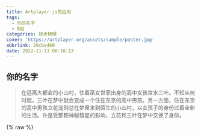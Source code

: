 ```yaml
---
title: Artplayer.js的应用
tags:
  - 你的名字
  - B站
categories: 技术梳理
cover: 'https://artplayer.org/assets/sample/poster.jpg'
abbrlink: 29cbe460
date: 2022-11-13 00:18:13
---
```


##  你的名字
> 在远离大都会的小山村，住着巫女世家出身的高中女孩宫水三叶。不知从何时起，三叶在梦中就会变成一个住在东京的高中男孩。另一方面，住在东京的高中男孩立花泷则总在梦里来到陌生的小山村，以女孩子的身份过着全新的生活。许是受那颗神秘彗星的影响，立花和三叶在梦中交换了身份。

{% raw %}
<!DOCTYPE html>
<html>
    <head>
        <title>ArtPlayer</title>
        <meta charset="UTF-8" />
        <style>
            .artplayer-app {
                width: "auto";
                height: 410px;
            }
        </style>
    </head>
    <body>
        <div class="artplayer-app"></div>
        <script src="https://cdn.jsdelivr.net/npm/artplayer/dist/artplayer.js"></script>
        <script>
var art = new Artplayer({
    container: '.artplayer-app',
    url: 'https://artplayer.org/assets/sample/video.mp4',
    title: 'Your Name',
    poster: 'https://artplayer.org/assets/sample/poster.jpg',
    volume: 0.5,
    isLive: false,
    muted: false,
    autoplay: false,
    pip: true,
    autoSize: true,
    autoMini: true,
    screenshot: true,
    setting: true,
    loop: true,
    flip: true,
    playbackRate: true,
    aspectRatio: true,
    fullscreen: true,
    fullscreenWeb: true,
    subtitleOffset: true,
    miniProgressBar: true,
    mutex: true,
    backdrop: true,
    playsInline: true,
    autoPlayback: true,
    airplay: true,
    theme: '#23ade5',
    lang: navigator.language.toLowerCase(),
    whitelist: ['*'],
    moreVideoAttr: {
        crossOrigin: 'anonymous',
    },
    settings: [
        {
            width: 200,
            html: 'Subtitle',
            tooltip: 'Bilingual',
            icon: '<img width="22" heigth="22" src="https://artplayer.org/assets/sample/poster.jpg">',
            selector: [
                {
                    html: 'Display',
                    tooltip: 'Show',
                    switch: true,
                    onSwitch: function (item) {
                        item.tooltip = item.switch ? 'Hide' : 'Show';
                        art.subtitle.show = !item.switch;
                        return !item.switch;
                    },
                },
                {
                    default: true,
                    html: 'Bilingual',
                    url: 'https://artplayer.org/assets/sample/subtitle.srt',
                },
                {
                    html: 'Chinese',
                    url: 'https://artplayer.org/assets/sample/subtitle.cn.srt',
                },
                {
                    html: 'Japanese',
                    url: 'https://artplayer.org/assets/sample/subtitle.jp.srt',
                },
            ],
            onSelect: function (item) {
                art.subtitle.switch(item.url, {
                    name: item.html,
                });
                return item.html;
            },
        },
        {
            html: 'Switcher',
            icon: '<img width="22" heigth="22" src="https://artplayer.org/assets/img/state.svg">',
            tooltip: 'OFF',
            switch: false,
            onSwitch: function (item) {
                item.tooltip = item.switch ? 'OFF' : 'ON';
                console.info('You clicked on the custom switch', item.switch);
                return !item.switch;
            },
        },
        {
            html: 'Slider',
            icon: '<img width="22" heigth="22" src="https://artplayer.org/assets/img/state.svg">',
            tooltip: '5x',
            range: [5, 1, 10, 0.1],
            onRange: function (item) {
                return item.range + 'x';
            },
        },
    ],
    contextmenu: [
        {
            html: 'Custom menu',
            click: function (contextmenu) {
                console.info('You clicked on the custom menu');
                contextmenu.show = false;
            },
        },
    ],
    layers: [
        {
            html: '<img width="100" src="https://artplayer.org/assets/sample/layer.png">',
            click: function () {
                window.open('https://www.bilibili.com/bangumi/play/ss12044?theme=movie&spm_id_from=333.337.0.0');  https://aimu.app
                console.info('You clicked on the custom layer');
            },
            style: {
                position: 'absolute',
                top: '20px',
                right: '20px',
                opacity: '.9',
            },
        },
    ],
    quality: [
        {
            default: true,
            html: 'SD 480P',
            url: 'https://artplayer.org/assets/sample/video.mp4',
        },
        {
            html: 'HD 720P',
            url: 'https://artplayer.org/assets/sample/video.mp4',
        },
    ],
    thumbnails: {
        url: 'https://artplayer.org/assets/sample/thumbnails.png',
        number: 60,
        column: 10,
    },
    subtitle: {
        url: 'https://artplayer.org/assets/sample/subtitle.srt',
        type: 'srt',
        style: {
            color: '#fe9200',
            fontSize: '20px',
        },
        encoding: 'utf-8',
    },
    highlight: [
        {
            time: 15,
            text: 'One more chance',
        },
        {
            time: 30,
            text: '谁でもいいはずなのに',
        },
        {
            time: 45,
            text: '夏の想い出がまわる',
        },
        {
            time: 60,
            text: 'こんなとこにあるはずもないのに',
        },
        {
            time: 75,
            text: '终わり',
        },
    ],
    controls: [
        {
            position: 'right',
            html: 'Control',
            index: 1,
            tooltip: 'Control Tooltip',
            style: {
                marginRight: '20px',
            },
            click: function () {
                console.info('You clicked on the custom control');
            },
        },
    ],
    icons: {
        loading: '<img src="https://artplayer.org/assets/img/ploading.gif">',
        state: '<img width="150" heigth="150" src="https://artplayer.org/assets/img/state.svg">',
        indicator: '<img width="16" heigth="16" src="https://artplayer.org/assets/img/indicator.svg">',
    },
});

        </script>
    </body>
</html>

{% endraw %}

## 相关教程链接
* [Artplayer.js相关使用教程](https://www.fly63.com/nav/3888)

``` html
<script>
	var art = new Artplayer({
		container: '.artplayerBox', //容器
		url: './video/video.mp4', //视频地址
		title: 'this is title', //标题
		poster: './image/poster.png', //封面
		volume: 0.5, //音量大小
		isLive: false, //是否直播
		muted: false, //是否静音
		autoplay: false, //是否自动播放
		pip: true,
		autoSize: true, //是否自动播放大小
		screenshot: true, //显示截屏按钮
		setting: true, //显示设置按钮
		loop: true, //是否循环播放
		flip: true, //是否翻转
		playbackRate: true,
		aspectRatio: true, //显示保持比率按钮
		fullscreen: true, //显示全屏按钮
		fullscreenWeb: true, //是否网页全按钮
		subtitleOffset: true,
		miniProgressBar: true, //mini模式按钮
		localVideo: true, //本地视频
		localSubtitle: true, //本地字幕
		networkMonitor: false, //网络监控
		autoPip: true,
		mutex: true,
		backdrop: true,
		theme: '#ffad00', //主题色
		lang: navigator.language.toLowerCase(),
		moreVideoAttr: { //跨域
			crossOrigin: 'anonymous',
		},
		contextmenu: [{ //右键菜单
			html: 'Custom menu',
			click: function(contextmenu) {
				console.info('You clicked on the custom menu');
				contextmenu.show = false;
			},
		}, ],
		layers: [{ //视频图层
			html: `<img style="width: 100px" src="./image/icon.png">`,
			click: function() {
				console.info('You clicked on the custom layer');
			},
			style: {
				position: 'absolute',
				top: '20px',
				right: '20px',
				opacity: '.9',
			},
		}, ],
		quality: [{ //视频码率
				default: true,
				name: 'SD 480P',
				url: './video/quality.mp4',
			},
			{
				name: 'HD 720P',
				url: './video/quality_720.mp4',
			},
		],
		thumbnails: {
			url: './image/thumbnails.png',
			number: 100,
			width: 160,
			height: 90,
			column: 10,
		},
		//视频高亮字幕
		highlight: [{
				time: 60,
				text: 'One more chance',
			},
			{
				time: 120,
				text: 'good',
			},
		],
		//视频控制条
		controls: [{
			position: 'right',
			html: 'Control',
			click: function() {
				console.info('You clicked on the custom control');
			},
		}, ],
	});
</script>
```
